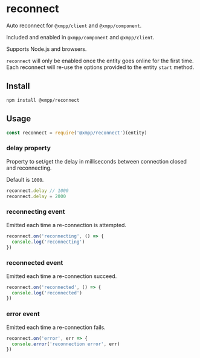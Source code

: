 # reconnect

Auto reconnect for `@xmpp/client` and `@xmpp/component`.

Included and enabled in `@xmpp/component` and `@xmpp/client`.

Supports Node.js and browsers.

`reconnect` will only be enabled once the entity goes online for the first time.
Each reconnect will re-use the options provided to the entity `start` method.

## Install

```
npm install @xmpp/reconnect
```

## Usage

```javascript
const reconnect = require('@xmpp/reconnect')(entity)
```

### delay property

Property to set/get the delay in milliseconds between connection closed and
reconnecting.

Default is `1000`.

```js
reconnect.delay // 1000
reconnect.delay = 2000
```

### reconnecting event

Emitted each time a re-connection is attempted.

```js
reconnect.on('reconnecting', () => {
  console.log('reconnecting')
})
```

### reconnected event

Emitted each time a re-connection succeed.

```js
reconnect.on('reconnected', () => {
  console.log('reconnected')
})
```

### error event

Emitted each time a re-connection fails.

```js
reconnect.on('error', err => {
  console.error('reconnection error', err)
})
```
